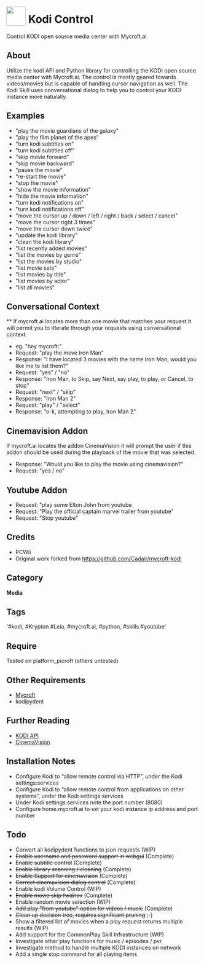 # <img src='https://raw.githack.com/FortAwesome/Font-Awesome/master/svgs/solid/tv.svg' card_color='#40DBB0' width='50' height='50' style='vertical-align:bottom'/> Kodi Control
Control KODI open source media center with Mycroft.ai

## About 
Utilize the kodi API and Python library for controlling the KODI open source media center with Mycroft.ai. The control is mostly geared towards videos/movies but is capable of handling cursor navigation as well.
The Kodi Skill uses conversational dialog to help you to control your KODI instance more naturally. 

## Examples 
* "play the movie guardians of the galaxy"
* "play the film planet of the apes"
* "turn kodi subtitles on"
* "turn kodi subtitles off"
* "skip movie forward"
* "skip movie backward"
* "pause the movie"
* "re-start the movie"
* "stop the movie"
* "show the movie information"
* "hide the movie information"
* "turn kodi notifications on"
* "turn kodi notifications off"
* "move the cursor up / down / left / right / back / select / cancel"
* "move the cursor right 3 times"
* "move the cursor down twice"
* "update the kodi library"
* "clean the kodi library"
* "list recently added movies"
* "list the movies by genre"
* "list the movies by studio"
* "list movie sets"
* "list movies by title"
* "list movies by actor"
* "list all movies"
## Conversational Context
** If mycroft.ai locates more than one movie that matches your request it will permit you to itterate through your requests
using conversational context.
* eg. "hey mycroft:"
* Request: "play the move Iron Man"
* Response: "I have located 3 movies with the name Iron Man, would you like me to list them?"
* Request: "yes" / "no"
* Response: "Iron Man, to Skip, say Next, say play, to play, or Cancel, to stop"
* Request: "next" / "skip"
* Response: "Iron Man 2"
* Request: "play" / "select"
* Response: "o-k, attempting to play, Iron Man 2"
## Cinemavision Addon
If mycroft.ai locates the addon CinemaVision it will prompt the user if this addon should be used during the 
playback of the movie that was selected.
* Response: "Would you like to play the movie using cinemavision?"
* Request: "yes / no"
## Youtube Addon
* Request: "play some Elton John from youtube
* Request: "Play the official captain marvel trailer from youtube"
* Request: "Stop youtube"
## Credits 
* PCWii
* Original work forked from https://github.com/Cadair/mycroft-kodi
## Category
**Media**
## Tags
'#kodi, #Krypton #Leia, #mycroft.ai, #python, #skills #youtube'
## Require 
Tested on platform_picroft (others untested) 
## Other Requirements
- [Mycroft](https://docs.mycroft.ai/installing.and.running/installation)
- kodipydent
## Further Reading
- [KODI API](https://kodi.wiki/index.php?title=JSON-RPC_API/v8)
- [CinemaVision](https://kodi.wiki/view/Add-on:CinemaVision)
## Installation Notes
- Configure Kodi to “allow remote control via HTTP”, under the Kodi settings:services
- Configure Kodi to “allow remote control from applications on other systems”, under the Kodi settings:services
- Under Kodi settings:services note the port number (8080)
- Configure home.mycroft.ai to set your kodi instance ip address and port number
## Todo
- Convert all kodipydent functions to json requests (WIP)
- ~~Enable username and password support in webgui~~ (Complete)
- ~~Enable subtitle control~~ (Complete)
- ~~Enable library scanning / cleaning~~ (Complete)
- ~~Enable Support for cinemavision~~ (Complete)
- ~~Correct cinemavision dialog control~~ (Complete)
- Enable kodi Volume Control (WIP)
- ~~Enable movie skip fwd/rev~~ (Complete)
- Enable random movie selection (WIP)
- ~~Add play "from youtube" option for videos / music~~ (Complete)
- ~~Clean up decision tree, requires significant pruning~~ ;-)
- Show a filtered list of movies when a play request returns multiple results (WIP)
- Add support for the CommonPlay Skill Infrastructure (WIP)
- Investigate other play functions for music / episodes / pvr
- Investigate method to handle multiple KODI instances on network 
- Add a single stop command for all playing items